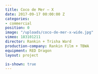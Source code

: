 ```yaml
---
title: Coco de Mer — X
date: 2017-09-17 00:00:00 Z
categories:
- commercial
position: 0
image: "/uploads/coco-de-mer-x-wide.jpg"
vimeo: 183101211
director: Rankin + Trisha Ward
production-company: Rankin Film + TBWA
equipment: RED Dragon
layout: project

is-shown: true
---
```


